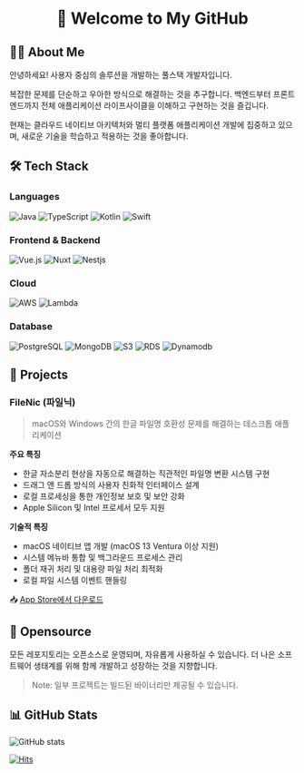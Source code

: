 <h1 align="center">👋 Welcome to My GitHub</h1>

## 🧑‍💻 About Me
안녕하세요! 사용자 중심의 솔루션을 개발하는 풀스택 개발자입니다.

복잡한 문제를 단순하고 우아한 방식으로 해결하는 것을 추구합니다. 백엔드부터 프론트엔드까지 전체 애플리케이션 라이프사이클을 이해하고 구현하는 것을 즐깁니다.

현재는 클라우드 네이티브 아키텍처와 멀티 플랫폼 애플리케이션 개발에 집중하고 있으며, 새로운 기술을 학습하고 적용하는 것을 좋아합니다.

## 🛠 Tech Stack
### Languages
![Java](https://img.shields.io/badge/Java-ED8B00?style=flat-square&logo=openjdk&logoColor=white)
![TypeScript](https://img.shields.io/badge/TypeScript-007ACC?style=flat-square&logo=typescript&logoColor=white)
![Kotlin](https://img.shields.io/badge/Kotlin-0095D5?style=flat-square&logo=kotlin&logoColor=white)
![Swift](https://img.shields.io/badge/Swift-FA7343?style=flat-square&logo=swift&logoColor=white)

### Frontend & Backend
![Vue.js](https://img.shields.io/badge/Vue.js-35495E?style=flat-square&logo=vue.js&logoColor=4FC08D)
![Nuxt](https://img.shields.io/badge/Nuxt-00DC82?style=flat-square&logo=nuxt&logoColor=white)
![Nestjs](https://img.shields.io/badge/NestJS-E0234E?style=flat-square&logo=nestjs&logoColor=white)

### Cloud
![AWS](https://img.shields.io/badge/AWS-232F3E?style=flat-square&logo=amazon-web-services&logoColor=white)
![Lambda](https://img.shields.io/badge/Lambda-FF9900?style=flat-square&logo=aws-lambda&logoColor=white)

### Database
![PostgreSQL](https://img.shields.io/badge/PostgreSQL-316192?style=flat-square&logo=postgresql&logoColor=white)
![MongoDB](https://img.shields.io/badge/MongoDB-47A248?style=flat-square&logo=mongodb&logoColor=white)
![S3](https://img.shields.io/badge/AWS_S3-569A31?style=flat-square&logo=amazon-s3&logoColor=white)
![RDS](https://img.shields.io/badge/AWS_RDS-527FFF?style=flat-square&logo=amazon-rds&logoColor=white)
![Dynamodb](https://img.shields.io/badge/AWS_DynamoDB-4053D6?style=flat-square&logo=amazon-dynamodb&logoColor=white)

## 🚀 Projects
### FileNic (파일닉)
> macOS와 Windows 간의 한글 파일명 호환성 문제를 해결하는 데스크톱 애플리케이션

**주요 특징**
- 한글 자소분리 현상을 자동으로 해결하는 직관적인 파일명 변환 시스템 구현
- 드래그 앤 드롭 방식의 사용자 친화적 인터페이스 설계
- 로컬 프로세싱을 통한 개인정보 보호 및 보안 강화
- Apple Silicon 및 Intel 프로세서 모두 지원

**기술적 특징**
- macOS 네이티브 앱 개발 (macOS 13 Ventura 이상 지원)
- 시스템 메뉴바 통합 및 백그라운드 프로세스 관리
- 폴더 재귀 처리 및 대용량 파일 처리 최적화
- 로컬 파일 시스템 이벤트 핸들링

📥 [App Store에서 다운로드](https://apple.co/3E7rWid)

## 📌 Opensource
모든 레포지토리는 오픈소스로 운영되며, 자유롭게 사용하실 수 있습니다.
더 나은 소프트웨어 생태계를 위해 함께 개발하고 성장하는 것을 지향합니다.

> Note: 일부 프로젝트는 빌드된 바이너리만 제공될 수 있습니다.

## 📊 GitHub Stats
![GitHub stats](https://github-readme-stats.vercel.app/api?username=0126kjw&show_icons=true&theme=radical)
<!--![Top Langs](https://github-readme-stats.vercel.app/api/top-langs/?username=0126kjw&layout=compact&theme=radical)-->

[![Hits](https://hits.seeyoufarm.com/api/count/incr/badge.svg?url=https%3A%2F%2Fgithub.com%2F0126kjw&count_bg=%23958AED&title_bg=%23706D6D&icon=&icon_color=%23E7E7E7&title=hits&edge_flat=false)](https://hits.seeyoufarm.com)
